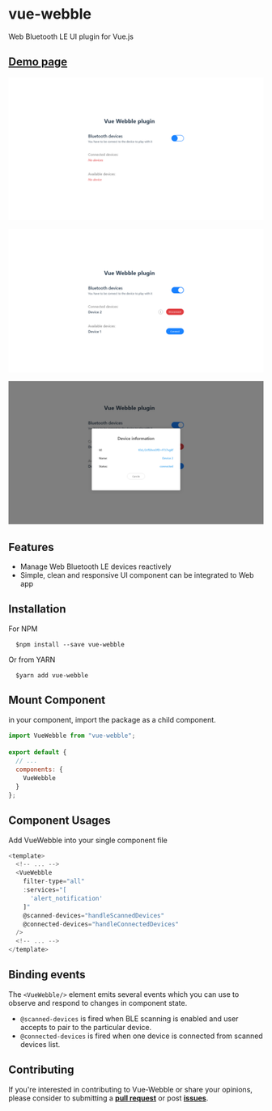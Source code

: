 # vue-webble

Web Bluetooth LE UI plugin for Vue.js

## [Demo page](/sample)

![vue webble no devices](/sample/src/assets/webble-no-devices.png)

![vue webble list](/sample/src/assets/webble-devices-list.png)

![vue webble connected list](/sample/src/assets/webble-device-info.png)

## Features

- Manage Web Bluetooth LE devices reactively
- Simple, clean and responsive UI component can be integrated to Web app

## Installation

For NPM

```Shell
  $npm install --save vue-webble
```

Or from YARN

```Shell
  $yarn add vue-webble
```

## Mount Component

in your component, import the package as a child component.

```Javascript
import VueWebble from "vue-webble";

export default {
  // ...
  components: {
    VueWebble
  }
};
```

## Component Usages

Add VueWebble into your single component file

```Javascript
<template>
  <!-- ... -->
  <VueWebble
    filter-type="all"
    :services="[
      'alert_notification'
    ]"
    @scanned-devices="handleScannedDevices"
    @connected-devices="handleConnectedDevices"
  />
  <!-- ... -->
</template>
```

## Binding events

The `<VueWebble/>` element emits several events which you can use to observe and respond to changes in component state.

- `@scanned-devices` is fired when BLE scanning is enabled and user accepts to pair to the particular device.
- `@connected-devices` is fired when one device is connected from scanned devices list.

## Contributing

If you're interested in contributing to Vue-Webble or share your opinions, please consider to submitting a [**pull request**](https://github.com/hanhdt/vue-webble/pulls) or post [**issues**](https://github.com/hanhdt/vue-webble/issues).
